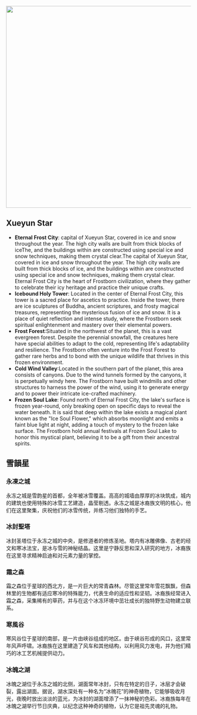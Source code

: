 

<p align="center">
  <img src="https://github.com/BRC1024Rootverse/Rootverse/assets/170728893/5492fba1-979e-4bef-898d-709b3b1f0698" width="550" />

## Xueyun Star
- **Eternal Frost City**:  capital of Xueyun Star, covered in ice and snow throughout the year. The high city walls are built from thick blocks of iceThe, and the buildings within are constructed using special ice and snow techniques, making them crystal clear.The capital of Xueyun Star, covered in ice and snow throughout the year. The high city walls are built from thick blocks of ice, and the buildings within are constructed using special ice and snow techniques, making them crystal clear. Eternal Frost City is the heart of Frostborn civilization, where they gather to celebrate their icy heritage and practice their unique crafts.
- **Icebound Holy Tower**: Located in the center of Eternal Frost City, this tower is a sacred place for ascetics to practice. Inside the tower, there are ice sculptures of Buddha, ancient scriptures, and frosty magical treasures, representing the mysterious fusion of ice and snow. It is a place of quiet reflection and intense study, where the Frostborn seek spiritual enlightenment and mastery over their elemental powers.
- **Frost Forest**:Situated in the northwest of the planet, this is a vast evergreen forest. Despite the perennial snowfall, the creatures here have special abilities to adapt to the cold, representing life's adaptability and resilience. The Frostborn often venture into the Frost Forest to gather rare herbs and to bond with the unique wildlife that thrives in this frozen environment.
- **Cold Wind Valley**:Located in the southern part of the planet, this area consists of canyons. Due to the wind tunnels formed by the canyons, it is perpetually windy here. The Frostborn have built windmills and other structures to harness the power of the wind, using it to generate energy and to power their intricate ice-crafted machinery.
- **Frozen Soul Lake**: Found north of Eternal Frost City, the lake's surface is frozen year-round, only breaking open on specific days to reveal the water beneath. It is said that deep within the lake exists a magical plant known as the "Ice Soul Flower," which absorbs moonlight and emits a faint blue light at night, adding a touch of mystery to the frozen lake surface. The Frostborn hold annual festivals at Frozen Soul Lake to honor this mystical plant, believing it to be a gift from their ancestral spirits.


## 雪韻星
### 永凍之城
永冻之城是雪韵星的首都，全年被冰雪覆盖。高高的城墙由厚厚的冰块筑成，城内的建筑也使用特殊的冰雪工艺建造，晶莹剔透。永冻之城是冰裔族文明的核心，他们在这里聚集，庆祝他们的冰雪传统，并练习他们独特的手艺。

### 冰封聖塔
冰封圣塔位于永冻之城的中央，是修道者的修炼圣地。塔内有冰雕佛像、古老的经文和寒冰法宝，是冰与雪的神秘结晶。这里是宁静反思和深入研究的地方，冰裔族在这里寻求精神启迪和对元素力量的掌控。

### 霜之森
霜之森位于星球的西北方，是一片巨大的常青森林。尽管这里常年雪花飘飘，但森林里的生物都有适应寒冷的特殊能力，代表生命的适应性和坚韧。冰裔族经常进入霜之森，采集稀有的草药，并与在这个冰冻环境中茁壮成长的独特野生动物建立联系。

### 寒風谷
寒风谷位于星球的南部，是一片由峡谷组成的地区。由于峡谷形成的风口，这里常年风声呼啸。冰裔族在这里建造了风车和其他结构，以利用风力发电，并为他们精巧的冰工艺机械提供动力。

### 冰魄之湖 
冰魄之湖位于永冻之城的北侧，湖面常年冰封，只有在特定的日子，冰层才会破裂，露出湖面。据说，湖水深处有一种名为“冰魄花”的神奇植物，它能够吸收月光，夜晚时放出淡淡的蓝光，为冰封的湖面增添了一抹神秘的色彩。冰裔族每年在冰魄之湖举行节日庆典，以纪念这种神奇的植物，认为它是祖先灵魂的礼物。

